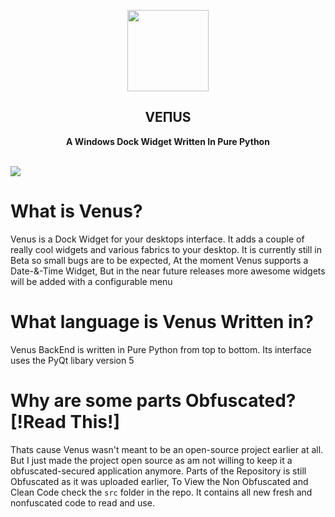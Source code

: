 <p align="center"><img src="https://media.discordapp.net/attachments/741297902336475177/909738047447375872/Pngtreeletter_v_modern_3d_logo_5007412-modified.png" width="130px"></p>
<h2 align="center">VEПUS</h2>
<p align="center"><b>A Windows Dock Widget Written In Pure Python</b></p>
<br>
<kbd><img src="https://cdn.discordapp.com/attachments/905732238237368351/910124269797781504/unknown.png"></kbd>

# What is Venus?
Venus is a Dock Widget for your desktops interface. It adds a couple of really cool widgets and various fabrics to your desktop. It is currently still in Beta so small bugs are to be expected, At the moment Venus supports a Date-&-Time Widget, But in the near future releases more awesome widgets will be added with a configurable menu

# What language is Venus Written in?
Venus BackEnd is written in Pure Python from top to bottom. Its interface uses the PyQt libary version 5

# Why are some parts Obfuscated? [!Read This!]
Thats cause Venus wasn't meant to be an open-source project earlier at all. But I just made the project open source as am not willing to keep it a obfuscated-secured application anymore. Parts of the Repository is still Obfuscated as it was uploaded earlier, To View the Non Obfuscated and Clean Code check the `src` folder in the repo. It contains all new fresh and nonfuscated code to read and use.
